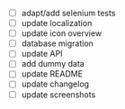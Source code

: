 - [ ] adapt/add selenium tests
- [ ] update localization
- [ ] update icon overview 
- [ ] database migration
- [ ] update API
- [ ] add dummy data
- [ ] update README
- [ ] update changelog
- [ ] update screenshots